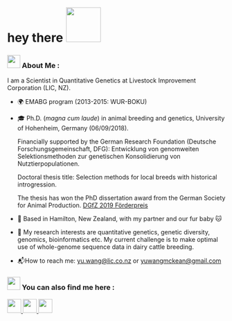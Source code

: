 <h1>
  hey there
  <img src="https://media.giphy.com/media/Wj7lNjMNDxSmc/giphy.gif" width="80"/>
</h1>


### <img src="https://media.giphy.com/media/WUlplcMpOCEmTGBtBW/giphy.gif" width="30">  About Me :

I am a Scientist in Quantitative Genetics at Livestock Improvement Corporation (LIC, NZ).

- :earth_africa: EMABG program (2013-2015: WUR-BOKU)

- :mortar_board: Ph.D. (*magna cum laude*) in animal breeding and genetics, University of Hohenheim, Germany (06/09/2018).

  Financially supported by the German Research Foundation (Deutsche Forschungsgemeinschaft, DFG): Entwicklung von genomweiten Selektionsmethoden zur genetischen Konsolidierung von Nutztierpopulationen.
  
  Doctoral thesis title: Selection methods for local breeds with historical introgression.
  
  The thesis has won the PhD dissertation award from the German Society for Animal Production. [DGfZ 2019 Förderpreis](https://www.dgfz-bonn.de/aktuelles/foerderpreis-2019.html)

- :kiwi_fruit: Based in Hamilton, New Zealand, with my partner and our fur baby :cat:

- :dna: My research interests are quantitative genetics, genetic diversity, genomics, bioinformatics etc. My current challenge is to make optimal use of whole-genome sequence data in dairy cattle breeding.

- :mailbox_with_mail:How to reach me: [yu.wang@lic.co.nz](mailto:yu.wang@lic.co.nz) or [yuwangmckean@gmail.com](mailto:yuwangmckean@gmail.com) 


### <img src="https://media.giphy.com/media/WUlplcMpOCEmTGBtBW/giphy.gif" width="30">  You can also find me here :

<div id="badges">
  <a href="www.linkedin.com/in/yuwangmckean">
    <img src="https://simpleicons.org/icons/linkedin.svg"  width="32"/>
  </a>
  <a href="https://www.researchgate.net/profile/Yu-Wang-303">
    <img src="https://simpleicons.org/icons/researchgate.svg" width="32"/>
  </a>
    <a href="https://orcid.org/0000-0003-3756-6246">
    <img src="https://simpleicons.org/icons/orcid.svg" width="32"/>
  </a>
</div>
